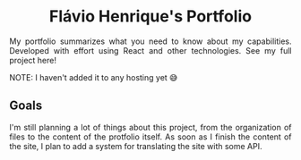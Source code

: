 <h1 align="center">Flávio Henrique's Portfolio</h1>
<p align="justify">My portfolio summarizes what you need to know about my capabilities. Developed with effort using React and other technologies. See my full project here!</p>
<p>NOTE: I haven't added it to any hosting yet 😅</p>

<h2>Goals</h2>
<p align="justify">I'm still planning a lot of things about this project, from the organization of files to the content of the protfolio itself. As soon as I finish the content of the site, I plan to add a system for translating the site with some API.</p>